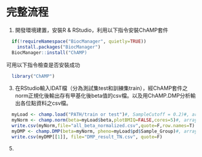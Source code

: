 # 完整流程
1. 開發環境建置，安裝R & RStudio，利用以下指令安裝ChAMP套件
```R
  if(!requireNamespace("BiocManager", quietly=TRUE))
    install.packages("BiocManager")
  BiocManager::install("ChAMP)
```
  可用以下指令檢查是否安裝成功
```R
  library("ChAMP")
```
3. 在RStudio輸入IDAT檔（分為測試集test和訓練集train），經ChAMP套件之norm正規化後輸出存有甲基化後beta值的csv檔。以及用ChAMP.DMP分析輸出各位點資料之csv檔。
```R
  myLoad <- champ.load("PATH/train or test")#, SampleCutoff = 0.2)#, arraytype = "EPIC")
  myNorm <- champ.norm(beta=myLoad$beta,plotBMIQ=FALSE,cores=5)#, arraytype = "EPIC")
  write.csv(myNorm,file="all_beta_normalized.csv",quote=F,row.names=T)
  myDMP <- champ.DMP(beta=myNorm, pheno=myLoad$pd$Sample_Group)#, arraytype = "EPIC")
  write.csv(myDMP[[1]], file="DMP_result_TN.csv", quote=F)
```
5.